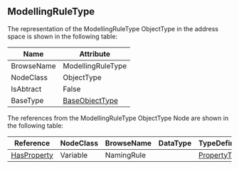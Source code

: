 <!-- objecttype -->
## ModellingRuleType
The representation of the ModellingRuleType ObjectType in the address space is shown in the following table:  

|Name|Attribute|
|---|---|
|BrowseName|ModellingRuleType|
|NodeClass|ObjectType|
|IsAbtract|False|
|BaseType|[BaseObjectType](../../../Part5/ObjectTypes/BaseObjectType/readme.md)|

The references from the ModellingRuleType ObjectType Node are shown in the following table:  

|Reference|NodeClass|BrowseName|DataType|TypeDefinition|ModellingRule|
|---|---|---|---|---|---|
|[HasProperty](../../../Part3/ReferenceTypes/HasProperty/readme.md)|Variable|NamingRule||[PropertyType](../../Part5/VariableTypes/PropertyType/readme.md)|[Mandatory](../../Objects/Mandatory/readme.md)|

